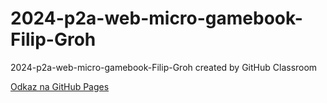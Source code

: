 # 2024-p2a-web-micro-gamebook-Filip-Groh
2024-p2a-web-micro-gamebook-Filip-Groh created by GitHub Classroom

[Odkaz na GitHub Pages](https://laughing-adventure-egqq833.pages.github.io/)
